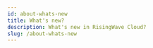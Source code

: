```yaml
---
id: about-whats-new
title: What's new?
description: What's new in RisingWave Cloud?
slug: /about-whats-new
---
```

